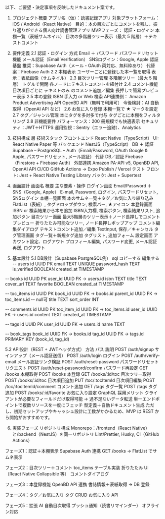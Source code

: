 以下、ご要望・決定事項を反映したドキュメント案です。

1. プロジェクト概要
アプリ名（仮）：読書記録アプリ
対象プラットフォーム：iOS / Android（React Native）
目的：本の目次ごとにコメントを残し、振り返りができる個人向け読書管理アプリ
MVPフェーズ：
認証・ログイン
本棚一覧（表紙サムネイル）
目次の多階層ツリー表示（最大 5 階層）＋テキストコメント

2. 要件定義
2.1 認証・ログイン
方式
Email ＋ パスワード
パスワードリセット機能
メール認証（Email Verification）
SNSログイン：Google, Apple
認証基盤
推奨：Supabase Auth（メール・OAuth 両対応、無料枠あり）
代替案：Firebase Auth
2.2 本棚表示
ユーザーごとに登録した本一覧を取得
表示：表紙画像（サムネイル）
2.3 目次ツリー管理
多階層ツリー（最大 5 階層）
トグルで開閉
各ノードにテキストコメントを紐付け
2.4 コメント機能
目次項目ごとに テキストのみ のコメント追加／編集
長押しで簡易プレビュー表示
2.5 本の登録
ISBN 手入力 or Web 検索
API連携例：
Amazon Product Advertising API
OpenBD API（無料で利用可）
今後検討：AI 自動取得（OpenAI API など）
2.6 お気に入り登録
本棚一覧で ★ マークを設定
2.7 タグ／ジャンル管理
本にタグを多対多で付与
タグごとに本棚をフィルタリング
2.8 非機能要件
パフォーマンス：200 冊規模でも快適表示
セキュリティ：JWT＋HTTPS
運用監視：Sentry（エラー追跡）、Analytics

3. 技術構成
層	技術スタック
フロントエンド	React Native（TypeScript）
UI: React Native Paper 等
バックエンド	NestJS（TypeScript）
DB ＋ 認証	Supabase
– PostgreSQL
– Auth（Email/Password, OAuth Google & Apple, パスワードリセット, メール認証）
代替 DB／認証	Firebase（Firestore + Firebase Auth）
外部連携	Amazon PA-API v5, OpenBD API, OpenAI API
CI/CD	GitHub Actions → Expo Publish / Vercel
テスト	フロント: Jest + React Native Testing Library
バック: Jest + Supertest

4. 画面設計
画面名	概要	主な要素・操作
ログイン画面	Email/Password ＋ SNS（Google, Apple）	E-mail, Password, ログイン, パスワードリセット, SNSログイン
本棚一覧画面	本のサムネ一覧＋タグ／お気に入り絞り込み	FlatList（表紙）, タグドロップダウン, 検索バー, ★アイコン
本登録画面	ISBN or 検索結果から本を追加	ISBN入力欄, 検索ボタン, 検索結果リスト, 追加ボタン
目次ツリー画面	最大5階層のツリー表示＋ノード長押しでコメントプレビュー	折りたたみ可能なツリー, ノード長押しポップアップ
コメント編集ダイアログ	テキストコメント追加／編集	TextInput, 保存／キャンセル
タグ管理画面	タグ一覧＋新規タグ追加	タグリスト, 追加フォーム
設定画面	アカウント設定、ログアウト	プロフィール編集, パスワード変更, メール認証再送, ログアウト

5. 基本設計
5.1 DB設計（Supabase PostgreSQL例）
sql
コピーする
編集する
-- users
id           UUID   PK
email        TEXT   UNIQUE
password_hash TEXT
is_verified  BOOLEAN
created_at   TIMESTAMP

-- books
id           UUID   PK
user_id      UUID   FK → users.id
isbn         TEXT
title        TEXT
cover_url    TEXT
favorite     BOOLEAN
created_at   TIMESTAMP

-- toc_items
id           UUID   PK
book_id      UUID   FK → books.id
parent_id    UUID   FK → toc_items.id  -- null可
title        TEXT
sort_order   INT

-- comments
id           UUID   PK
toc_item_id  UUID   FK → toc_items.id
user_id      UUID   FK → users.id
content      TEXT
created_at   TIMESTAMP

-- tags
id           UUID   PK
user_id      UUID   FK → users.id
name         TEXT

-- book_tags
book_id      UUID   FK → books.id
tag_id       UUID   FK → tags.id
PRIMARY KEY (book_id, tag_id)

5.2 API設計（REST + JWTヘッダ方式）
方法	パス	説明
POST	/auth/signup	サインアップ（メール認証送信）
POST	/auth/login	ログイン
POST	/auth/verify-email	メール認証リンク検証
POST	/auth/reset-password	パスワードリセットリクエスト
POST	/auth/reset-password/confirm	パスワード再設定
GET	/books	本棚取得
POST	/books	本登録
GET	/books/:id/toc	目次ツリー取得
POST	/books/:id/toc	目次項目追加
PUT	/toc/:tocItemId	目次項目編集
POST	/toc/:tocItemId/comment	コメント追加
GET	/tags	タグ一覧
POST	/tags	タグ追加
POST	/books/:id/favorite	お気に入り設定
GraphQL 採用メリット
クライアントが必要なフィールドだけ取得可能 → 過不足ないデータ転送
単一エンドポイントで複数リソースを一度にフェッチ
型定義＋自動ドキュメント生成
ただし、初期セットアップやキャッシュ設計に工数がかかるため、MVP は REST から開始がおすすめです。

6. 実装フェーズ
リポジトリ構成
Monorepo：/frontend（React Native）と/backend（NestJS）を同一リポジトリ
Lint/Prettier, Husky, CI（GitHub Actions）

フェーズ1：認証＋本棚表示
Supabase Auth 連携
GET /books → FlatList でサムネ表示

フェーズ2：目次ツリー＋コメント
toc_items テーブル実装
折りたたみ UI（React Native Collapsible 等）
コメントダイアログ

フェーズ3：本登録機能
OpenBD API 連携
書誌情報＋表紙取得 → DB 登録

フェーズ4：タグ／お気に入り
タグ CRUD
お気に入り API

フェーズ5：拡張
AI 自動目次取得
プッシュ通知（読書リマインダー）
オフライン対応
